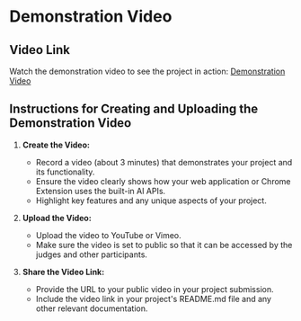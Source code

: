 # Demonstration Video

## Video Link

Watch the demonstration video to see the project in action: [Demonstration Video](https://www.youtube.com/watch?v=example)

## Instructions for Creating and Uploading the Demonstration Video

1. **Create the Video:**
   - Record a video (about 3 minutes) that demonstrates your project and its functionality.
   - Ensure the video clearly shows how your web application or Chrome Extension uses the built-in AI APIs.
   - Highlight key features and any unique aspects of your project.

2. **Upload the Video:**
   - Upload the video to YouTube or Vimeo.
   - Make sure the video is set to public so that it can be accessed by the judges and other participants.

3. **Share the Video Link:**
   - Provide the URL to your public video in your project submission.
   - Include the video link in your project's README.md file and any other relevant documentation.
